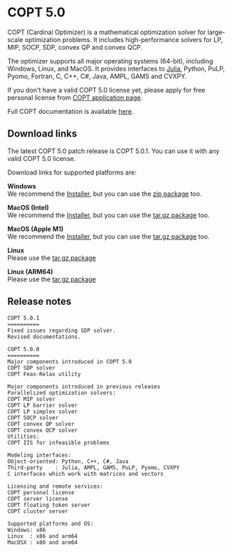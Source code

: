# COPT 5.0

COPT (Cardinal Optimizer) is a mathematical optimization solver for large-scale optimization problems.
It includes high-performance solvers for LP, MIP, SOCP, SDP, convex QP and convex QCP.

The optimizer supports all major operating systems (64-bit), including Windows, Linux, and MacOS.
It provides interfaces to [Julia](https://github.com/COPT-Public/COPT.jl), Python, PuLP, Pyomo, Fortran, C, C++, C#, Java, AMPL, GAMS and CVXPY.

If you don't have a valid COPT 5.0 license yet,
please apply for free personal license from [COPT application page](https://www.shanshu.ai/copt).

Full COPT documentation is available [here](https://guide.coap.online/copt/en-doc/index.html).

## Download links

The latest COPT 5.0 patch release is COPT 5.0.1.
You can use it with any valid COPT 5.0 license.

Download links for supported platforms are:

**Windows**<br>
  We recommend
  the [Installer](https://pub.shanshu.ai/download/copt/5.0.1/win64/CardinalOptimizer-5.0.1-win64-installer.zip),
  but you can use the [zip package](https://pub.shanshu.ai/download/copt/5.0.1/win64/CardinalOptimizer-5.0.1-win64.zip) too.

**MacOS (Intel)**<br>
  We recommend
  the [Installer](https://pub.shanshu.ai/download/copt/5.0.1/osx64/CardinalOptimizer-5.0.1-osx64.dmg),
  but you can use the [tar.gz package](https://pub.shanshu.ai/download/copt/5.0.1/osx64/CardinalOptimizer-5.0.1-osx64.tar.gz) too.

**MacOS (Apple M1)**<br>
  We recommend
  the [Installer](https://pub.shanshu.ai/download/copt/5.0.1/aarch64/CardinalOptimizer-5.0.1-aarch64_mac.dmg),
  but you can use the [tar.gz package](https://pub.shanshu.ai/download/copt/5.0.1/aarch64/CardinalOptimizer-5.0.1-aarch64_mac.tar.gz) too.

**Linux**<br>
  Please use the [tar.gz package](https://pub.shanshu.ai/download/copt/5.0.1/linux64/CardinalOptimizer-5.0.1-lnx64.tar.gz)

**Linux (ARM64)**<br>
  Please use the [tar.gz package](https://pub.shanshu.ai/download/copt/5.0.1/aarch64/CardinalOptimizer-5.0.1-aarch64_lnx.tar.gz)

## Release notes

```
COPT 5.0.1
==========
Fixed issues regarding SDP solver.
Revised documentations.

COPT 5.0.0
==========
Major components introduced in COPT 5.0
COPT SDP solver
COPT Feas-Relax utility

Major components introduced in previous releases
Parallelized optimization solvers:
COPT MIP solver
COPT LP barrier solver
COPT LP simplex solver
COPT SOCP solver
COPT convex QP solver
COPT convex QCP solver
Utilities:
COPT IIS for infeasible problems

Modeling interfaces:
Object-oriented: Python, C++, C#, Java
Third-party    : Julia, AMPL, GAMS, PuLP, Pyomo, CVXPY
C interfaces which work with matrices and vectors

Licensing and remote services:
COPT personal license
COPT server license
COPT floating token server
COPT cluster server

Supported platforms and OS:
Windows: x86
Linux  : x86 and arm64
MacOSX : x86 and arm64
```
